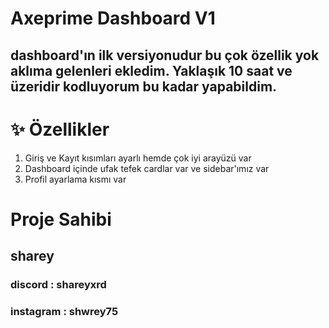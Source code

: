 # Axeprime Dashboard V1
## dashboard'ın ilk versiyonudur bu çok özellik yok aklıma gelenleri ekledim. Yaklaşık 10 saat ve üzeridir kodluyorum bu kadar yapabildim.

# ✨ Özellikler
1. Giriş ve Kayıt kısımları ayarlı hemde çok iyi arayüzü var
2. Dashboard içinde ufak tefek cardlar var ve sidebar'ımız var
3. Profil ayarlama kısmı var

# Proje Sahibi
## sharey
### discord : shareyxrd
### instagram : shwrey75
